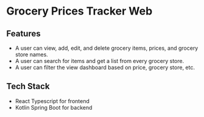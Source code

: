 # Grocery Prices Tracker Web

## Features

- A user can view, add, edit, and delete grocery items, prices, and grocery store names.
- A user can search for items and get a list from every grocery store.
- A user can filter the view dashboard based on price, grocery store, etc.

## Tech Stack

- React Typescript for frontend
- Kotlin Spring Boot for backend
